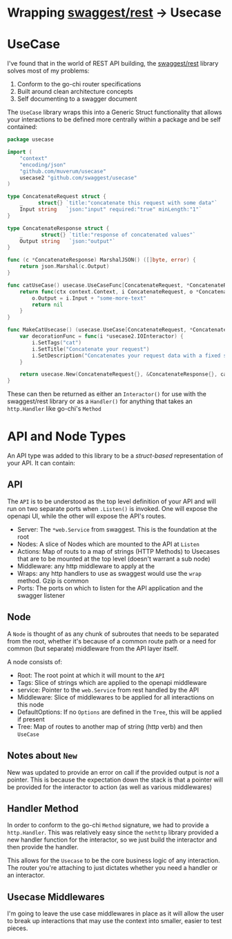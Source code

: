 # Wrapping [swaggest/rest](https://github.com/swaggest/rest) -> Usecase



# UseCase

I've found that in the world of REST API building, the [swaggest/rest](https://github.com/swaggest/rest) library solves most of my problems:

1. Conform to the go-chi router specifications
2. Built around clean architecture concepts
3. Self documenting to a swagger document

The `UseCase` library wraps this into a Generic Struct functionality that allows your interactions to be defined 
more centrally within a package and be self contained:

```go
package usecase

import (
	"context"
	"encoding/json"
	"github.com/muverum/usecase"
	usecase2 "github.com/swaggest/usecase"
)

type ConcatenateRequest struct {
	_     struct{} `title:"concatenate this request with some data"`
	Input string   `json:"input" required:"true" minLength:"1"`
}

type ConcatenateResponse struct {
	_      struct{} `title:"response of concatenated values"`
	Output string   `json:"output"`
}

func (c *ConcatenateResponse) MarshalJSON() ([]byte, error) {
	return json.Marshal(c.Output)
}

func catUseCase() usecase.UseCaseFunc[ConcatenateRequest, *ConcatenateResponse] {
	return func(ctx context.Context, i ConcatenateRequest, o *ConcatenateResponse) error {
		o.Output = i.Input + "some-more-text"
		return nil
	}
}

func MakeCatUsecase() (usecase.UseCase[ConcatenateRequest, *ConcatenateResponse], error) {
	var decorationFunc = func(i *usecase2.IOInteractor) {
		i.SetTags("cat")
		i.SetTitle("Concatenate your request")
		i.SetDescription("Concatenates your request data with a fixed string")
	}

	return usecase.New(ConcatenateRequest{}, &ConcatenateResponse{}, catUseCase(), decorationFunc)
}
```

These can then be returned as either an `Interactor()` for use with the swaggest/rest library or as a
`Handler()` for anything that takes an `http.Handler` like go-chi's `Method`

# API and Node Types
An API type was added to this library to be a _struct-based_ representation of your API. It can contain:

## API

The `API` is to be understood as the top level definition of your API and will
run on two separate ports when `.Listen()` is invoked. One will expose the openapi
UI, while the other will expose the API's routes.

* Server: The `*web.Service` from swaggest. This is the foundation at the root
* Nodes: A slice of Nodes which are mounted to the API at `Listen`
* Actions:  Map of routs to a map of strings (HTTP Methods) to Usecases that are to be mounted at the top level 
  (doesn't warrant a sub node)
* Middleware: any http middleware to apply at the 
* Wraps: any http handlers to use as swaggest would use the `wrap` method. Gzip is common
* Ports: The ports on which to listen for the API application and the swagger listener

## Node

A `Node` is thought of as any chunk of subroutes that needs to be separated from
the root, whether it's because of a common route path or a need for common (but separate)
middleware from the API layer itself. 

A node consists of:

* Root: The root point at which it will mount to the `API`
* Tags: Slice of strings which are applied to the openapi middleware
* service: Pointer to the `web.Service` from rest handled by the API
* Middleware: Slice of middlewares to be applied for all interactions on this node
* DefaultOptions: If no `Options` are defined in the `Tree`, this will be applied if present
* Tree: Map of routes to another map of string (http verb) and then `UseCase`

## Notes about `New`
New was updated to provide an error on call if the provided output is _not_ a pointer. This is because the expectation
down the stack is that a pointer will be provided for the interactor to action (as well as various middlewares)

## Handler Method
In order to conform to the go-chi `Method` signature, we had to provide a `http.Handler`. This was relatively easy
since the `nethttp` library provided a new handler function for the interactor, so we just build the interactor
and then provide the handler. 

This allows for the `Usecase` to be the core business logic of any interaction. The router you're attaching to
just dictates whether you need a handler or an interactor.

## Usecase Middlewares

I'm going to leave the use case middlewares in place as it will allow the user to break up interactions
that may use the context into smaller, easier to test pieces. 